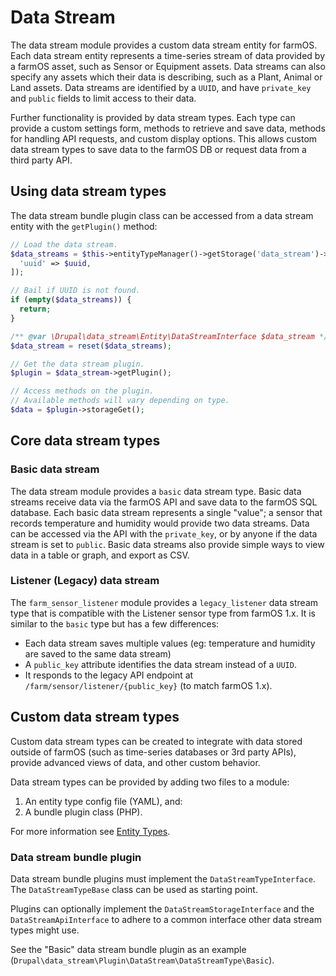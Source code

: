 # Data Stream

The data stream module provides a custom data stream entity for farmOS. Each
data stream entity represents a time-series stream of data provided by a
farmOS asset, such as Sensor or Equipment assets. Data streams can also specify
any assets which their data is describing, such as a Plant, Animal or
Land assets. Data streams are identified by a `UUID`, and have `private_key` and
`public` fields to limit access to their data.

Further functionality is provided by data stream types. Each type can provide a
custom settings form, methods to retrieve and save data, methods for handling
API requests, and custom display options. This allows custom data stream types
to save data to the farmOS DB or request data from a third party API.

## Using data stream types

The data stream bundle plugin class can be accessed from a data stream entity
with the `getPlugin()` method:

```php
// Load the data stream.
$data_streams = $this->entityTypeManager()->getStorage('data_stream')->loadByProperties([
  'uuid' => $uuid,
]);

// Bail if UUID is not found.
if (empty($data_streams)) {
  return;
}

/** @var \Drupal\data_stream\Entity\DataStreamInterface $data_stream */
$data_stream = reset($data_streams);

// Get the data stream plugin.
$plugin = $data_stream->getPlugin();

// Access methods on the plugin.
// Available methods will vary depending on type.
$data = $plugin->storageGet();
```

## Core data stream types

### Basic data stream

The data stream module provides a `basic` data stream type. Basic data streams
receive data via the farmOS API and save data to the farmOS SQL database. Each
basic data stream represents a single "value"; a sensor that records
temperature and humidity would provide two data streams. Data can be accessed
via the API with the `private_key`, or by anyone if the data stream is set to
`public`. Basic data streams also provide simple ways to view data in a
table or graph, and export as CSV.

### Listener (Legacy) data stream

The `farm_sensor_listener` module provides a `legacy_listener` data stream type
that is compatible with the Listener sensor type from farmOS 1.x. It is
similar to the `basic` type but has a few differences:

- Each data stream saves multiple values (eg: temperature and humidity are
  saved to the same data stream)
- A `public_key` attribute identifies the data stream instead of a `UUID`.
- It responds to the legacy API endpoint at `/farm/sensor/listener/{public_key}`
  (to match farmOS 1.x).

## Custom data stream types

Custom data stream types can be created to integrate with data stored outside
of farmOS (such as time-series databases or 3rd party APIs), provide advanced
views of data, and other custom behavior.

Data stream types can be provided by adding two files to a module:

1. An entity type config file (YAML), and:
2. A bundle plugin class (PHP).

For more information see [Entity Types](/development/module/entities).

### Data stream bundle plugin

Data stream bundle plugins must implement the `DataStreamTypeInterface`. The
`DataStreamTypeBase` class can be used as starting point.

Plugins can optionally implement the `DataStreamStorageInterface` and the
`DataStreamApiInterface` to adhere to a common interface other data stream
types might use.

See the "Basic" data stream bundle plugin as an example
(`Drupal\data_stream\Plugin\DataStream\DataStreamType\Basic`).
